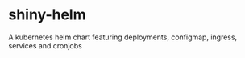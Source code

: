 # shiny-helm
A kubernetes helm chart featuring deployments, configmap, ingress, services and cronjobs

